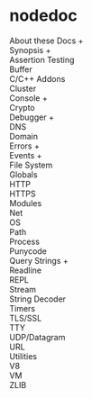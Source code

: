 # nodedoc

About these Docs +<br>
Synopsis +<br>
Assertion Testing<br>
Buffer<br>
C/C++ Addons<br>
Cluster<br>
Console +<br>
Crypto<br>
Debugger +<br>
DNS<br>
Domain<br>
Errors +<br>
Events +<br>
File System<br>
Globals<br>
HTTP<br>
HTTPS<br>
Modules<br>
Net<br>
OS<br>
Path<br>
Process<br>
Punycode<br>
Query Strings +<br>
Readline<br>
REPL<br>
Stream<br>
String Decoder<br>
Timers<br>
TLS/SSL<br>
TTY<br>
UDP/Datagram<br>
URL<br>
Utilities<br>
V8<br>
VM<br>
ZLIB<br>
